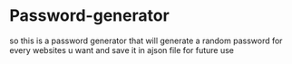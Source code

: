 # Password-generator
 so  this is a password generator that will generate a  random password for every websites u want and save it in ajson file  for future use
